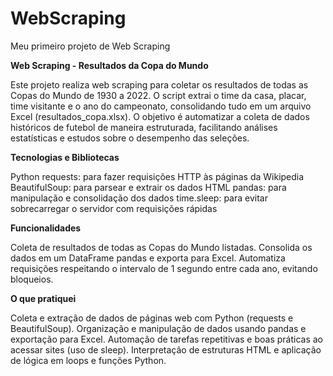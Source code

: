 # WebScraping
Meu primeiro projeto de Web Scraping

**Web Scraping - Resultados da Copa do Mundo**

Este projeto realiza web scraping para coletar os resultados de todas as Copas do Mundo de 1930 a 2022.
O script extrai o time da casa, placar, time visitante e o ano do campeonato, consolidando tudo em um arquivo Excel (resultados_copa.xlsx).
O objetivo é automatizar a coleta de dados históricos de futebol de maneira estruturada, facilitando análises estatísticas e estudos sobre o desempenho das seleções.

**Tecnologias e Bibliotecas**

Python 
requests: para fazer requisições HTTP às páginas da Wikipedia
BeautifulSoup: para parsear e extrair os dados HTML
pandas: para manipulação e consolidação dos dados
time.sleep: para evitar sobrecarregar o servidor com requisições rápidas

**Funcionalidades**

Coleta de resultados de todas as Copas do Mundo listadas.
Consolida os dados em um DataFrame pandas e exporta para Excel.
Automatiza requisições respeitando o intervalo de 1 segundo entre cada ano, evitando bloqueios.

**O que pratiquei**

Coleta e extração de dados de páginas web com Python (requests e BeautifulSoup).
Organização e manipulação de dados usando pandas e exportação para Excel.
Automação de tarefas repetitivas e boas práticas ao acessar sites (uso de sleep).
Interpretação de estruturas HTML e aplicação de lógica em loops e funções Python.
